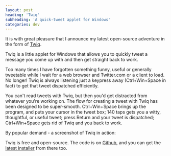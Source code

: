 ```yaml
---
layout: post
heading: 'Twiq'
subheading: 'A quick-tweet applet for Windows'
categories: dev
---
```


It is with great pleasure that I announce my latest open-source adventure in the form of [Twiq](https://github.com/Kodhus/Twiq).

Twiq is a little applet for Windows that allows you to quickly tweet a message you come up with and then get straight back to work.

Too many times I have forgotten something funny, useful or generally tweetable while I wait for a web browser and Twitter.com or a client to load. No longer! Twiq is always listening just a keypress away (Ctrl+Win+Space in fact) to get that tweet dispatched efficiently.

You can't read tweets with Twiq, but then you'd get distracted from whatever you're working on. The flow for creating a tweet with Twiq has been designed to be super-smooth. Ctrl+Win+Space brings up the program, and puts your cursor in the tweet box; 140 taps gets you a witty, thoughtful, or useful tweet; press Return and your tweet is dispatched; Ctrl+Win+Space gets rid of Twiq and you back to work.

By popular demand - a screenshot of Twiq in action:

<!-- Replace missing image from http://media.chris-alexander.co.uk/wp-content/uploads/2011/01/twiq-300x60.png -->

Twiq is free and open-source. The code is on [Github](https://github.com/Kodhus/Twiq), and you can get the [latest installer](https://github.com/downloads/Kodhus/Twiq/Installer.msi) from there too.
